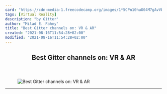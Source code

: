 ```yaml
---
card: "https://cdn-media-1.freecodecamp.org/images/1*5CPn10huO04M7gAvVb-Gkg.png"
tags: [Virtual Reality]
description: "by Gitter"
author: "Milad E. Fahmy"
title: "Best Gitter channels on: VR & AR"
created: "2021-08-16T11:54:28+02:00"
modified: "2021-08-16T11:54:28+02:00"
---
```

<div class="site-wrapper">
<main id="site-main" class="site-main outer">
<div class="inner">
<article class="post-full post tag-virtual-reality tag-augmented-reality tag-vr tag-tech tag-technology ">
<header class="post-full-header">
<h1 class="post-full-title">Best Gitter channels on: VR &amp; AR</h1>
</header>
<figure class="post-full-image">
<picture>
<source media="(max-width: 700px)" sizes="1px" srcset="data:image/gif;base64,R0lGODlhAQABAIAAAAAAAP///yH5BAEAAAAALAAAAAABAAEAAAIBRAA7 1w">
<source media="(min-width: 701px)" sizes="(max-width: 800px) 400px,
(max-width: 1170px) 700px,
1400px" srcset="https://cdn-media-1.freecodecamp.org/images/1*5CPn10huO04M7gAvVb-Gkg.png 300w,
https://cdn-media-1.freecodecamp.org/images/1*5CPn10huO04M7gAvVb-Gkg.png 600w,
https://cdn-media-1.freecodecamp.org/images/1*5CPn10huO04M7gAvVb-Gkg.png 1000w,
https://cdn-media-1.freecodecamp.org/images/1*5CPn10huO04M7gAvVb-Gkg.png 2000w">
<img onerror="this.style.display='none'" src="https://cdn-media-1.freecodecamp.org/images/1*5CPn10huO04M7gAvVb-Gkg.png" alt="Best Gitter channels on: VR &amp; AR">
</picture>
</figure>
<section class="post-full-content">
<div class="post-content medium-migrated-article">
</div>
<hr>
</section>
</article>
</div>
</main>
</div>
<!-- Google Tag Manager (noscript) -->
<!-- End Google Tag Manager (noscript) -->
